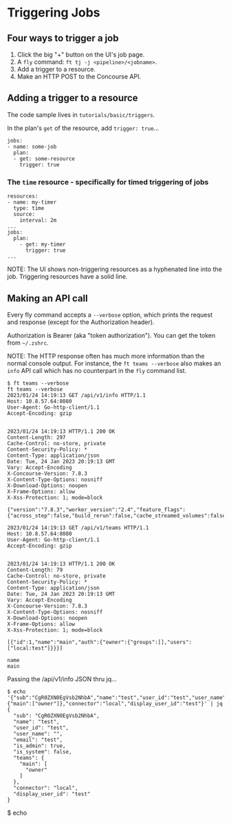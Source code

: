 # Triggering Jobs

## Four ways to trigger a job
1. Click the big "+" button on the UI's job page.
1. A `fly` command: `ft tj -j <pipeline>/<jobname>`.
1. Add a trigger to a resource.
1. Make an HTTP POST to the Concourse API.

## Adding a trigger to a resource
The code sample lives in `tutorials/basic/triggers`.

In the plan's `get` of the resource, add `trigger: true`...
```
jobs:
- name: some-job
  plan:
  - get: some-resource
    trigger: true
```

### The `time` resource - specifically for timed triggering of jobs
```
resources:
- name: my-timer
  type: time
  source:
    interval: 2m
...
jobs:
  plan:
    - get: my-timer
      trigger: true
...
```

NOTE: The UI shows non-triggering resources as a hyphenated line into the job. Triggering resources have a solid line.

## Making an API call
Every fly command accepts a `--verbose` option, which prints the request and response (except for the Authorization header).

Authorization is Bearer (aka "token authorization").  You can get the token from `~/.zshrc`.

NOTE: The HTTP response often has much more information than the normal console output.  For instance, the `ft teams --verbose` also makes an `info` API call which has no counterpart in the `fly` command list.

```
$ ft teams --verbose
ft teams --verbose     
2023/01/24 14:19:13 GET /api/v1/info HTTP/1.1
Host: 10.8.57.64:8080
User-Agent: Go-http-client/1.1
Accept-Encoding: gzip


2023/01/24 14:19:13 HTTP/1.1 200 OK
Content-Length: 297
Cache-Control: no-store, private
Content-Security-Policy: *
Content-Type: application/json
Date: Tue, 24 Jan 2023 20:19:13 GMT
Vary: Accept-Encoding
X-Concourse-Version: 7.8.3
X-Content-Type-Options: nosniff
X-Download-Options: noopen
X-Frame-Options: allow
X-Xss-Protection: 1; mode=block

{"version":"7.8.3","worker_version":"2.4","feature_flags":{"across_step":false,"build_rerun":false,"cache_streamed_volumes":false,"global_resources":false,"pipeline_instances":false,"redact_secrets":false,"resource_causality":false},"external_url":"http://10.8.57.64:8080","cluster_name":"arm64"}

2023/01/24 14:19:13 GET /api/v1/teams HTTP/1.1
Host: 10.8.57.64:8080
User-Agent: Go-http-client/1.1
Accept-Encoding: gzip


2023/01/24 14:19:13 HTTP/1.1 200 OK
Content-Length: 79
Cache-Control: no-store, private
Content-Security-Policy: *
Content-Type: application/json
Date: Tue, 24 Jan 2023 20:19:13 GMT
Vary: Accept-Encoding
X-Concourse-Version: 7.8.3
X-Content-Type-Options: nosniff
X-Download-Options: noopen
X-Frame-Options: allow
X-Xss-Protection: 1; mode=block

[{"id":1,"name":"main","auth":{"owner":{"groups":[],"users":["local:test"]}}}]

name
main
```
Passing the /api/v1/info JSON thru jq...
```
$ echo '{"sub":"CgR0ZXN0EgVsb2NhbA","name":"test","user_id":"test","user_name":"","email":"test","is_admin":true,"is_system":false,"teams":{"main":["owner"]},"connector":"local","display_user_id":"test"}' | jq
{
  "sub": "CgR0ZXN0EgVsb2NhbA",
  "name": "test",
  "user_id": "test",
  "user_name": "",
  "email": "test",
  "is_admin": true,
  "is_system": false,
  "teams": {
    "main": [
      "owner"
    ]
  },
  "connector": "local",
  "display_user_id": "test"
}
```
$ echo 


